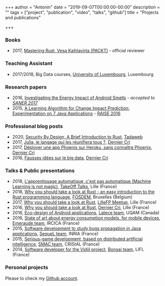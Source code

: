 +++
author = "Antonin"
date = "2019-09-07T00:00:00-00:00"
description = ""
tags = ["project", "publication", "video", "talks", "github"]
title = "Projects and publications"

+++

### Books

* 2017, [Mastering Rust, Vesa Kaihlavirta (PACKT)](https://www.packtpub.com/application-development/mastering-rust) - official reviewer

### Teaching Assistant

* 2017/2018, Big Data courses, [University of Luxembourg](https://uni.lu), Luxembourg

### Research papers

* 2016, [Investigating the Energy Impact of Android Smells](https://hal.inria.fr/hal-01403485) - _accepted to [SANER 2017](http://saner.aau.at)_
* 2015, [A Learning Algorithm for Change Impact Prediction: Experimentation on 7 Java Applications](https://hal.inria.fr/hal-01279620) - [RAISE 2016](http://promisedata.org/raise/2016/)

### Professional blog posts

* 2020, [Security By Design, A Brief Introduction to Rust](https://medium.com/tadaweb/security-by-design-a-brief-introduction-to-rust-378060e45038), [Tadaweb](https://www.tadaweb.com)
* 2017, [Julia, le langage qui les réunifiera tous ?](https://blog.derniercri.io/julia-le-langage-qui-les-r%C3%A9unifiera-tous-3a274cb8794f/), [Dernier Cri](http://www.derniercri.io)
* 2017, [Déployer une app Phoenix sur Heroku, sans connaître Phoenix](https://blog.derniercri.io/d%C3%A9ployer-une-app-phoenix-sur-heroku-sans-conna%C3%AEtre-phoenix-29f3bfb95411/), [Dernier Cri](http://www.derniercri.io)
* 2016, [Fausses idées sur le big data](https://blog.derniercri.io/fausse-id%C3%A9es-sur-le-big-data-777114dd763e/), [Dernier Cri](http://www.derniercri.io)

### Talks & Public presentations

* 2018, [L'apprentissage automatique, c'est pas automatique (Machine Learning is not magic)](https://www.youtube.com/watch?v=TJsPCI81Kzo), [TakeOff Talks](http://takeoff.rocks/past-events/2018-05-15-lille/), Lille (France)
* 2018, [Why you should take a look at Rust - an easy introduction to the Rust programming language](https://www.youtube.com/watch?v=Fn0TZCt_Fno), [FOSDEM](https://fosdem.org/2018/), Bruxelles (Belgium)
* 2017, [Why you should take a look at Rust](/lillefp_rust_2302.pdf), [LilleFP Meetup](https://www.meetup.com/fr-FR/Lille-FP/events/237497716/), Lille (France)
* 2016, [Why you should take a look at Rust](/rust_talk_derniercri_1412.pdf), [Dernier Cri](http://www.derniercri.io), Lille (France)
* 2016, [Eco-design of Android applications](/m2-mocad-internship.pdf), [Latece team](http://www.latece.uqam.ca), UQAM (Canada)
* 2016, [State of art about energy consumption models, for mobile devices](/m2-mocad-projet.pdf), [Emeraude team](http://www.lifl.fr/emeraude/), IRCICA (France)
* 2015, [Software development to study bugs propagation in Java applications](https://github.com/k0pernicus/PropL), [SequeL team](https://sequel.lille.inria.fr), INRIA (France)
* 2015, [Serious-game development, based on distributed artificial intelligence](https://github.com/k0pernicus/PJI2015/blob/master/rapport/Rapport.pdf), [SMAC team](https://www.cristal.univ-lille.fr/?rubrique29&eid=17), CRIStAL (France)
* 2014, [Software developer for the Vidjil project](https://github.com/k0pernicus/Rapport_Stage_S6/blob/master/Rapport_Stage_Vidjil_CARETTE_ANTONIN.pdf), [Bonsai team](http://www.lifl.fr/bonsai/), LIFL (France)

### Personal projects

Please to check my [Github account](https://github.com/k0pernicus).
